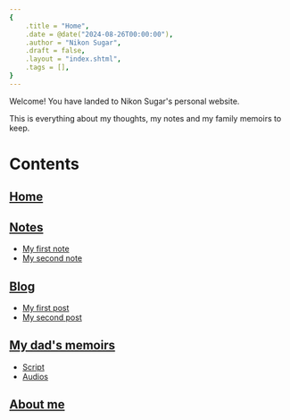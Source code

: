 ```yaml
---
{
    .title = "Home",
    .date = @date("2024-08-26T00:00:00"),
    .author = "Nikon Sugar",
    .draft = false,
    .layout = "index.shtml",
    .tags = [],
}  
--- 
```



Welcome! You have landed to Nikon Sugar's personal website.

This is everything about my thoughts, my notes and my family memoirs to keep.

# Contents

## [Home](/)

## [Notes](/notes)

- [My first note](/notes/my-first-note)
- [My second note](/notes/my-second-note)

## [Blog](/posts)

- [My first post](/posts/my-first-post)
- [My second post](/posts/my-second-post)

## [My dad's memoirs](/my-dad-memoirs)

- [Script](/my-dad-memoirs/script)
- [Audios](/my-dad-memoirs/audios)

## [About me](/about)



